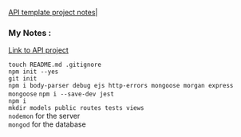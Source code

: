 [API template project notes](#Api)|





### <a name="Apinotes"></a>My Notes :
[Link to API project](https://github.com/fabjab86/API-template)

`touch README.md .gitignore`  
`npm init --yes`  
`git init`  
`npm i body-parser debug ejs http-errors mongoose morgan express mongoose`
`npm i --save-dev jest`   
`npm i`  
`mkdir models public routes tests views`  
`nodemon` for the server  
`mongod` for the database  
